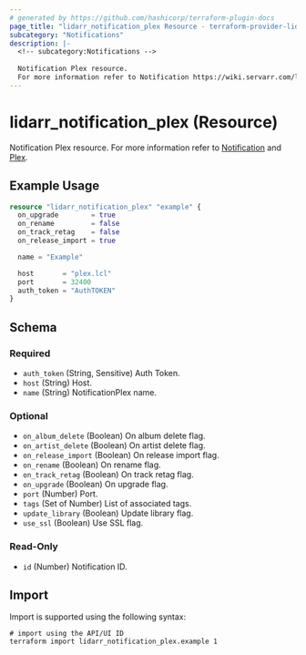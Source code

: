```yaml
---
# generated by https://github.com/hashicorp/terraform-plugin-docs
page_title: "lidarr_notification_plex Resource - terraform-provider-lidarr"
subcategory: "Notifications"
description: |-
  <!-- subcategory:Notifications -->
  
  Notification Plex resource.
  For more information refer to Notification https://wiki.servarr.com/lidarr/settings#connect and Plex https://wiki.servarr.com/lidarr/supported#plexserver.
---
```


# lidarr_notification_plex (Resource)

<!-- subcategory:Notifications -->
Notification Plex resource.
For more information refer to [Notification](https://wiki.servarr.com/lidarr/settings#connect) and [Plex](https://wiki.servarr.com/lidarr/supported#plexserver).

## Example Usage

```terraform
resource "lidarr_notification_plex" "example" {
  on_upgrade        = true
  on_rename         = false
  on_track_retag    = false
  on_release_import = true

  name = "Example"

  host       = "plex.lcl"
  port       = 32400
  auth_token = "AuthTOKEN"
}
```

<!-- schema generated by tfplugindocs -->
## Schema

### Required

- `auth_token` (String, Sensitive) Auth Token.
- `host` (String) Host.
- `name` (String) NotificationPlex name.

### Optional

- `on_album_delete` (Boolean) On album delete flag.
- `on_artist_delete` (Boolean) On artist delete flag.
- `on_release_import` (Boolean) On release import flag.
- `on_rename` (Boolean) On rename flag.
- `on_track_retag` (Boolean) On track retag flag.
- `on_upgrade` (Boolean) On upgrade flag.
- `port` (Number) Port.
- `tags` (Set of Number) List of associated tags.
- `update_library` (Boolean) Update library flag.
- `use_ssl` (Boolean) Use SSL flag.

### Read-Only

- `id` (Number) Notification ID.

## Import

Import is supported using the following syntax:

```shell
# import using the API/UI ID
terraform import lidarr_notification_plex.example 1
```
